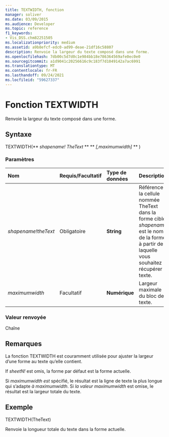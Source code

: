 ```yaml
---
title: TEXTWIDTH, fonction
manager: soliver
ms.date: 03/09/2015
ms.audience: Developer
ms.topic: reference
f1_keywords:
- Vis_DSS.chm82251505
ms.localizationpriority: medium
ms.assetid: a9b8efcf-edc0-ad99-deae-21df16c58807
description: Renvoie la largeur du texte composé dans une forme.
ms.openlocfilehash: 7db00c5d7d0c1e984bb18e786364569afe0ec0e0
ms.sourcegitcommit: a1d9041c20256616c9c183f7d1049142a7ac6991
ms.translationtype: MT
ms.contentlocale: fr-FR
ms.lasthandoff: 09/24/2021
ms.locfileid: "59627337"
---
```

# <a name="textwidth-function"></a>Fonction TEXTWIDTH

Renvoie la largeur du texte composé dans une forme. 
  
## <a name="syntax"></a>Syntaxe

TEXTWIDTH(** *shapename! TheText* ** ** *[,maximumwidth]* ** ) 
  
### <a name="parameters"></a>Paramètres

|**Nom**|**Requis/Facultatif**|**Type de données**|**Description**|
|:-----|:-----|:-----|:-----|
| _shapename!theText_ <br/> |Obligatoire  <br/> |**String** <br/> |Référence à la cellule nommée TheText dans la forme cible.  _shapename!_ est le nom de la forme à partir de laquelle vous souhaitez récupérer le texte.  <br/> |
| _maximumwidth_ <br/> |Facultatif  <br/> |**Numérique** <br/> |Largeur maximale du bloc de texte.  <br/> |
   
### <a name="return-value"></a>Valeur renvoyée

Chaîne
  
## <a name="remarks"></a>Remarques

La fonction TEXTWIDTH est couramment utilisée pour ajuster la largeur d’une forme au texte qu’elle contient.
  
If  _sheetN!_ est omis, la forme par défaut est la forme actuelle. 
  
Si  _maximumwidth est_ spécifié, le résultat est la ligne de texte la plus longue qui s’adapte  _à maximumwidth_. Si  _la valeur maximumwidth_ est omise, le résultat est la largeur totale du texte. 
  
## <a name="example"></a>Exemple

TEXTWIDTH(TheText) 
  
Renvoie la longueur totale du texte dans la forme actuelle. 
  

